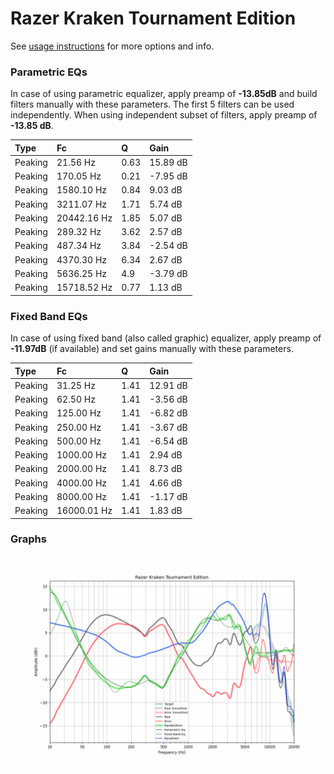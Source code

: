 # Razer Kraken Tournament Edition
See [usage instructions](https://github.com/jaakkopasanen/AutoEq#usage) for more options and info.

### Parametric EQs
In case of using parametric equalizer, apply preamp of **-13.85dB** and build filters manually
with these parameters. The first 5 filters can be used independently.
When using independent subset of filters, apply preamp of **-13.85 dB**.

| Type    | Fc          |    Q | Gain     |
|:--------|:------------|:-----|:---------|
| Peaking | 21.56 Hz    | 0.63 | 15.89 dB |
| Peaking | 170.05 Hz   | 0.21 | -7.95 dB |
| Peaking | 1580.10 Hz  | 0.84 | 9.03 dB  |
| Peaking | 3211.07 Hz  | 1.71 | 5.74 dB  |
| Peaking | 20442.16 Hz | 1.85 | 5.07 dB  |
| Peaking | 289.32 Hz   | 3.62 | 2.57 dB  |
| Peaking | 487.34 Hz   | 3.84 | -2.54 dB |
| Peaking | 4370.30 Hz  | 6.34 | 2.67 dB  |
| Peaking | 5636.25 Hz  | 4.9  | -3.79 dB |
| Peaking | 15718.52 Hz | 0.77 | 1.13 dB  |

### Fixed Band EQs
In case of using fixed band (also called graphic) equalizer, apply preamp of **-11.97dB**
(if available) and set gains manually with these parameters.

| Type    | Fc          |    Q | Gain     |
|:--------|:------------|:-----|:---------|
| Peaking | 31.25 Hz    | 1.41 | 12.91 dB |
| Peaking | 62.50 Hz    | 1.41 | -3.56 dB |
| Peaking | 125.00 Hz   | 1.41 | -6.82 dB |
| Peaking | 250.00 Hz   | 1.41 | -3.67 dB |
| Peaking | 500.00 Hz   | 1.41 | -6.54 dB |
| Peaking | 1000.00 Hz  | 1.41 | 2.94 dB  |
| Peaking | 2000.00 Hz  | 1.41 | 8.73 dB  |
| Peaking | 4000.00 Hz  | 1.41 | 4.66 dB  |
| Peaking | 8000.00 Hz  | 1.41 | -1.17 dB |
| Peaking | 16000.01 Hz | 1.41 | 1.83 dB  |

### Graphs
![](./Razer%20Kraken%20Tournament%20Edition.png)